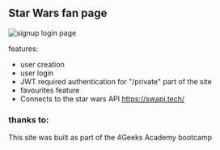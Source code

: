 Star Wars fan page
------------------
![signup login page](https://imgur.com/a/9EB6lk1.gif)

features:
- user creation
- user login
- JWT required authentication for "/private" part of the site
- favourites feature
- Connects to the star wars API https://swapi.tech/
### thanks to:
This site was built as part of the 4Geeks Academy bootcamp
